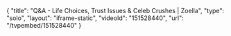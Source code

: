 {
    "title": "Q&A - Life Choices, Trust Issues & Celeb Crushes | Zoella",
    "type": "solo",
    "layout": "iframe-static",
    "videoId": "151528440",
    "url": "\/tvpembed\/151528440"
}